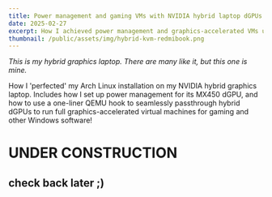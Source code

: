 ```yaml
---
title: Power management and gaming VMs with NVIDIA hybrid laptop dGPUs
date: 2025-02-27
excerpt: How I achieved power management and graphics-accelerated VMs using libvirt and QEMU on my NVIDIA hybrid graphics laptop.
thumbnail: /public/assets/img/hybrid-kvm-redmibook.png
---
```


<em>This is my hybrid graphics laptop. There are many like it, but this one is mine.</em>

How I 'perfected' my Arch Linux installation on my NVIDIA hybrid graphics laptop. Includes how I set up power management for its MX450 dGPU, and how to use a one-liner QEMU hook to seamlessly passthrough hybrid dGPUs to run full graphics-accelerated virtual machines for gaming and other Windows software!

# UNDER CONSTRUCTION
## check back later ;)